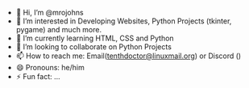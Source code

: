 - 👋 Hi, I’m @mrojohns
- 👀 I’m interested in Developing Websites, Python Projects (tkinter, pygame) and much more.
- 🌱 I’m currently learning HTML, CSS and Python
- 💞️ I’m looking to collaborate on Python Projects
- 📫 How to reach me: Email(tenthdoctor@linuxmail.org) or Discord ()
- 😄 Pronouns: he/him
- ⚡ Fun fact: ...

<!---
mrojohns/mrojohns is a ✨ special ✨ repository because its `README.md` (this file) appears on your GitHub profile.
You can click the Preview link to take a look at your changes.
--->
